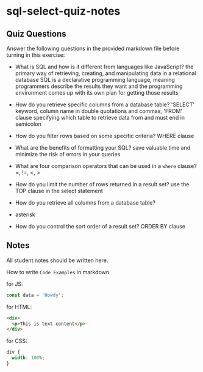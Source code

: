 # sql-select-quiz-notes

## Quiz Questions

Answer the following questions in the provided markdown file before turning in this exercise:

- What is SQL and how is it different from languages like JavaScript?
  the primary way of retrieving, creating, and manipulating data in a relational database
  SQL is a declarative programming language, meaning programmers describe the results they want and the programming environment comes up with its own plan for getting those results

- How do you retrieve specific columns from a database table?
  'SELECT' keyword, column name in double quotations and commas, 'FROM' clause specifying which table to retrieve data from and must end in semicolon

- How do you filter rows based on some specific criteria?
  WHERE clause

- What are the benefits of formatting your SQL?
  save valuable time and minimize the risk of errors in your queries

- What are four comparison operators that can be used in a `where` clause?
  =, !=, <, >

- How do you limit the number of rows returned in a result set?
  use the TOP clause in the select statement

- How do you retrieve all columns from a database table?

* asterisk

- How do you control the sort order of a result set?
  ORDER BY clause

## Notes

All student notes should be written here.

How to write `Code Examples` in markdown

for JS:

```javascript
const data = 'Howdy';
```

for HTML:

```html
<div>
  <p>This is text content</p>
</div>
```

for CSS:

```css
div {
  width: 100%;
}
```
